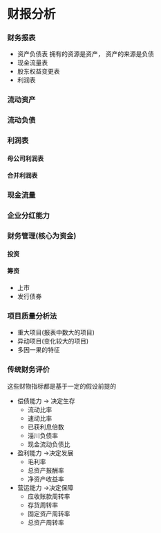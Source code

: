 # 财报分析
### 财务报表

- 资产负债表
  拥有的资源是资产，
  资产的来源是负债
- 现金流量表
- 股东权益变更表
- 利润表

### 流动资产
### 流动负债
### 利润表
#### 母公司利润表
#### 合并利润表
### 现金流量
### 企业分红能力

### 财务管理(核心为资金)
#### 投资
#### 筹资
- 上市 
- 发行债券

### 项目质量分析法
- 重大项目(报表中数大的项目)
- 异动项目(变化较大的项目)
- 多因一果的特征

### 传统财务评价
这些财物指标都是基于一定的假设前提的

- 偿债能力 -> 决定生存
    - 流动比率
    - 速动比率
    - 已获利息倍数
    - 淄川负债率
    - 现金流动负债比
- 盈利能力 ->决定发展
    - 毛利率
    - 总资产报酬率
    - 净资产收益率
- 营运能力 ->决定保障
    - 应收账款周转率
    - 存货周转率
    - 固定资产周转率
    - 总资产周转率

